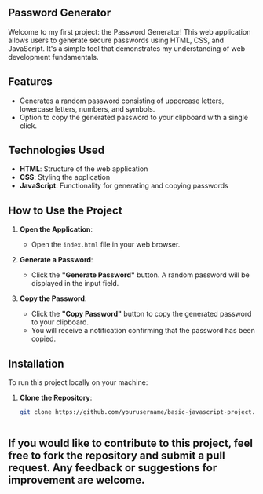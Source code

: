 ## Password Generator

Welcome to my first project: the Password Generator! This web application allows users to generate secure passwords using HTML, CSS, and JavaScript. It's a simple tool that demonstrates my understanding of web development fundamentals.

## Features

- Generates a random password consisting of uppercase letters, lowercase letters, numbers, and symbols.
- Option to copy the generated password to your clipboard with a single click.

## Technologies Used

- **HTML**: Structure of the web application
- **CSS**: Styling the application 
- **JavaScript**: Functionality for generating and copying passwords

## How to Use the Project

1. **Open the Application**:
   - Open the `index.html` file in your web browser.

2. **Generate a Password**:
   - Click the **"Generate Password"** button. A random password will be displayed in the input field.

3. **Copy the Password**:
   - Click the **"Copy Password"** button to copy the generated password to your clipboard.
   - You will receive a notification confirming that the password has been copied.

## Installation

To run this project locally on your machine:

1. **Clone the Repository**:
   ```bash
   git clone https://github.com/yourusername/basic-javascript-project.git



## If you would like to contribute to this project, feel free to fork the repository and submit a pull request. Any feedback or suggestions for improvement are welcome.



